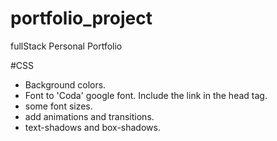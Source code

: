 # portfolio_project
 fullStack Personal Portfolio


 #CSS
  * Background colors.
  * Font to 'Coda' google font. Include the link in the head tag.
  * some font sizes.
  * add animations and transitions.
  * text-shadows and box-shadows.

